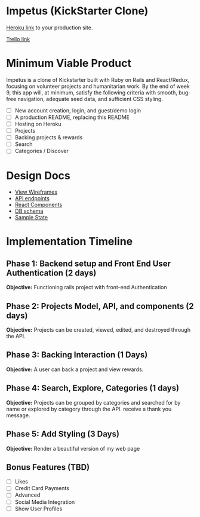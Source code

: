 # Impetus (KickStarter Clone)

[Heroku link](https://www.heroku.com/) to your production site.

[Trello link](https://trello.com/b/9RqvrwYo/impetus-kickstarter-clone)

# Minimum Viable Product

Impetus is a clone of Kickstarter built with Ruby on Rails and React/Redux, focusing on volunteer projects and humanitarian work. By the end of week 9, this app will, at minimum, satisfy the following criteria with smooth, bug-free navigation, adequate seed data, and sufficient CSS styling.

- [ ] New account creation, login, and guest/demo login
- [ ] A production README, replacing this README
- [ ] Hosting on Heroku
- [ ] Projects
- [ ] Backing projects & rewards
- [ ] Search
- [ ] Categories / Discover  

# Design Docs
* [View Wireframes](./wireframes)
* [API endpoints](./api-endpoints.md)
* [React Components](./component-hierarchy.md)
* [DB schema](./schema.md)
* [Sample State](./sample-state.md)

# Implementation Timeline
## Phase 1:  Backend setup and Front End User Authentication (2 days)
**Objective:**  Functioning rails project with front-end Authentication
## Phase 2: Projects Model, API, and components (2 days)
**Objective:** Projects can be created, viewed, edited, and destroyed through the API.
## Phase 3: Backing Interaction (1 Days)
**Objective:** A user can back a project and view rewards.
## Phase 4: Search, Explore, Categories (1 days)
**Objective:** Projects can be grouped by categories and searched for by name or explored by category through the API. receive a thank you message.
## Phase 5: Add Styling (3 Days)
**Objective:** Render a beautiful version of my web page
## Bonus Features (TBD)
- [ ] Likes
- [ ] Credit Card Payments
- [ ] Advanced
- [ ] Social Media Integration
- [ ] Show User Profiles
